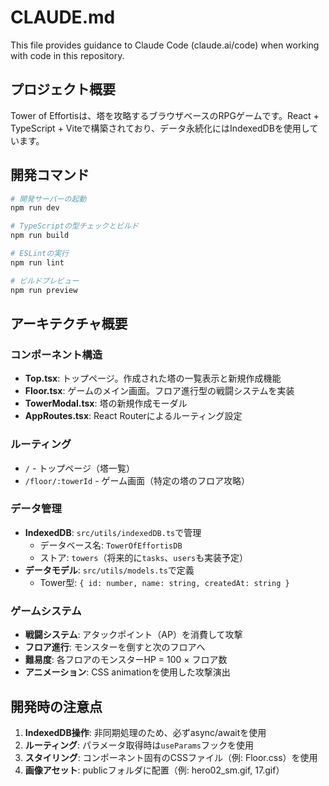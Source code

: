 # CLAUDE.md

This file provides guidance to Claude Code (claude.ai/code) when working with code in this repository.

## プロジェクト概要

Tower of Effortisは、塔を攻略するブラウザベースのRPGゲームです。React + TypeScript + Viteで構築されており、データ永続化にはIndexedDBを使用しています。

## 開発コマンド

```bash
# 開発サーバーの起動
npm run dev

# TypeScriptの型チェックとビルド
npm run build

# ESLintの実行
npm run lint

# ビルドプレビュー
npm run preview
```

## アーキテクチャ概要

### コンポーネント構造

- **Top.tsx**: トップページ。作成された塔の一覧表示と新規作成機能
- **Floor.tsx**: ゲームのメイン画面。フロア進行型の戦闘システムを実装
- **TowerModal.tsx**: 塔の新規作成モーダル
- **AppRoutes.tsx**: React Routerによるルーティング設定

### ルーティング

- `/` - トップページ（塔一覧）
- `/floor/:towerId` - ゲーム画面（特定の塔のフロア攻略）

### データ管理

- **IndexedDB**: `src/utils/indexedDB.ts`で管理
  - データベース名: `TowerOfEffortisDB`
  - ストア: `towers`（将来的に`tasks`、`users`も実装予定）
- **データモデル**: `src/utils/models.ts`で定義
  - Tower型: `{ id: number, name: string, createdAt: string }`

### ゲームシステム

- **戦闘システム**: アタックポイント（AP）を消費して攻撃
- **フロア進行**: モンスターを倒すと次のフロアへ
- **難易度**: 各フロアのモンスターHP = 100 × フロア数
- **アニメーション**: CSS animationを使用した攻撃演出

## 開発時の注意点

1. **IndexedDB操作**: 非同期処理のため、必ずasync/awaitを使用
2. **ルーティング**: パラメータ取得時は`useParams`フックを使用
3. **スタイリング**: コンポーネント固有のCSSファイル（例: Floor.css）を使用
4. **画像アセット**: publicフォルダに配置（例: hero02_sm.gif, 17.gif）